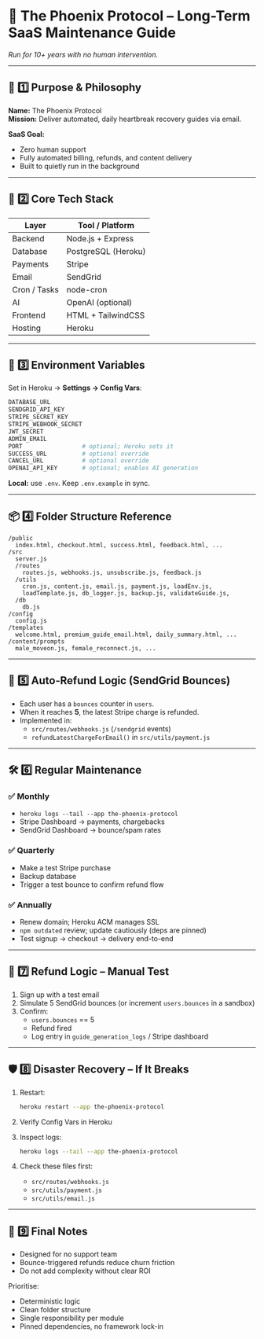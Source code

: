 # 📖 The Phoenix Protocol – Long-Term SaaS Maintenance Guide
_Run for 10+ years with no human intervention._

---

## 🚀 1️⃣ Purpose & Philosophy

**Name:** The Phoenix Protocol  
**Mission:** Deliver automated, daily heartbreak recovery guides via email.

**SaaS Goal:**
- Zero human support
- Fully automated billing, refunds, and content delivery
- Built to quietly run in the background

---

## 🔧 2️⃣ Core Tech Stack

| Layer        | Tool / Platform     |
| ------------ | ------------------- |
| Backend      | Node.js + Express   |
| Database     | PostgreSQL (Heroku) |
| Payments     | Stripe              |
| Email        | SendGrid            |
| Cron / Tasks | node-cron           |
| AI           | OpenAI (optional)   |
| Frontend     | HTML + TailwindCSS  |
| Hosting      | Heroku              |

---

## 🔑 3️⃣ Environment Variables

Set in Heroku → **Settings → Config Vars**:

```bash
DATABASE_URL
SENDGRID_API_KEY
STRIPE_SECRET_KEY
STRIPE_WEBHOOK_SECRET
JWT_SECRET
ADMIN_EMAIL
PORT                 # optional; Heroku sets it
SUCCESS_URL          # optional override
CANCEL_URL           # optional override
OPENAI_API_KEY       # optional; enables AI generation
```

**Local:** use `.env`. Keep `.env.example` in sync.

---

## 📦 4️⃣ Folder Structure Reference

```plaintext
/public
  index.html, checkout.html, success.html, feedback.html, ...
/src
  server.js
  /routes
    routes.js, webhooks.js, unsubscribe.js, feedback.js
  /utils
    cron.js, content.js, email.js, payment.js, loadEnv.js,
    loadTemplate.js, db_logger.js, backup.js, validateGuide.js,
  /db
    db.js
/config
  config.js
/templates
  welcome.html, premium_guide_email.html, daily_summary.html, ...
/content/prompts
  male_moveon.js, female_reconnect.js, ...
```

---

## 💸 5️⃣ Auto-Refund Logic (SendGrid Bounces)

- Each user has a `bounces` counter in `users`.  
- When it reaches **5**, the latest Stripe charge is refunded.  
- Implemented in:
  - `src/routes/webhooks.js` (`/sendgrid` events)
  - `refundLatestChargeForEmail()` in `src/utils/payment.js`

---

## 🛠️ 6️⃣ Regular Maintenance

### ✅ Monthly
- `heroku logs --tail --app the-phoenix-protocol`
- Stripe Dashboard → payments, chargebacks
- SendGrid Dashboard → bounce/spam rates

### ✅ Quarterly
- Make a test Stripe purchase
- Backup database
- Trigger a test bounce to confirm refund flow

### ✅ Annually
- Renew domain; Heroku ACM manages SSL
- `npm outdated` review; update cautiously (deps are pinned)
- Test signup → checkout → delivery end-to-end

---

## 🔄 7️⃣ Refund Logic – Manual Test

1. Sign up with a test email  
2. Simulate 5 SendGrid bounces (or increment `users.bounces` in a sandbox)  
3. Confirm:
   - `users.bounces` == 5
   - Refund fired
   - Log entry in `guide_generation_logs` / Stripe dashboard

---

## 🛡️ 8️⃣ Disaster Recovery – If It Breaks

1. Restart:

   ```bash
   heroku restart --app the-phoenix-protocol
   ```

2. Verify Config Vars in Heroku  
3. Inspect logs:

   ```bash
   heroku logs --tail --app the-phoenix-protocol
   ```

4. Check these files first:
   - `src/routes/webhooks.js`
   - `src/utils/payment.js`
   - `src/utils/email.js`

---

## 🧠 9️⃣ Final Notes

- Designed for no support team  
- Bounce-triggered refunds reduce churn friction  
- Do not add complexity without clear ROI

Prioritise:
- Deterministic logic
- Clean folder structure
- Single responsibility per module
- Pinned dependencies, no framework lock-in
